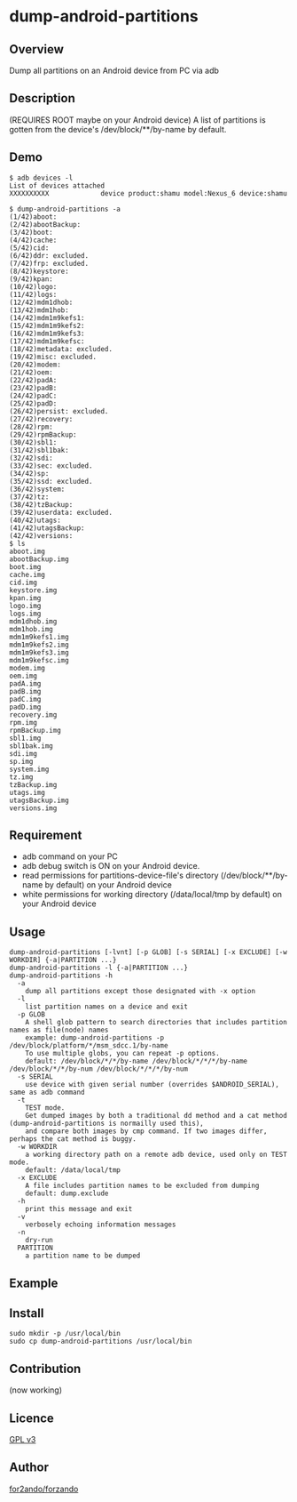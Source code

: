 dump-android-partitions
=======================

## Overview
Dump all partitions on an Android device from PC via adb

## Description
(REQUIRES ROOT maybe on your Android device)
A list of partitions is gotten from the device's /dev/block/**/by-name by default.


## Demo
    $ adb devices -l
    List of devices attached
    XXXXXXXXXX             device product:shamu model:Nexus_6 device:shamu
    
    $ dump-android-partitions -a
    (1/42)aboot:
    (2/42)abootBackup:
    (3/42)boot:
    (4/42)cache:
    (5/42)cid:
    (6/42)ddr: excluded.
    (7/42)frp: excluded.
    (8/42)keystore:
    (9/42)kpan:
    (10/42)logo:
    (11/42)logs:
    (12/42)mdm1dhob:
    (13/42)mdm1hob:
    (14/42)mdm1m9kefs1:
    (15/42)mdm1m9kefs2:
    (16/42)mdm1m9kefs3:
    (17/42)mdm1m9kefsc:
    (18/42)metadata: excluded.
    (19/42)misc: excluded.
    (20/42)modem:
    (21/42)oem:
    (22/42)padA:
    (23/42)padB:
    (24/42)padC:
    (25/42)padD:
    (26/42)persist: excluded.
    (27/42)recovery:
    (28/42)rpm:
    (29/42)rpmBackup:
    (30/42)sbl1:
    (31/42)sbl1bak:
    (32/42)sdi:
    (33/42)sec: excluded.
    (34/42)sp:
    (35/42)ssd: excluded.
    (36/42)system:
    (37/42)tz:
    (38/42)tzBackup:
    (39/42)userdata: excluded.
    (40/42)utags:
    (41/42)utagsBackup:
    (42/42)versions:
    $ ls
    aboot.img
    abootBackup.img
    boot.img
    cache.img
    cid.img
    keystore.img
    kpan.img
    logo.img
    logs.img
    mdm1dhob.img
    mdm1hob.img
    mdm1m9kefs1.img
    mdm1m9kefs2.img
    mdm1m9kefs3.img
    mdm1m9kefsc.img
    modem.img
    oem.img
    padA.img
    padB.img
    padC.img
    padD.img
    recovery.img
    rpm.img
    rpmBackup.img
    sbl1.img
    sbl1bak.img
    sdi.img
    sp.img
    system.img
    tz.img
    tzBackup.img
    utags.img
    utagsBackup.img
    versions.img


## Requirement
* adb command on your PC
* adb debug switch is ON on your Android device.
* read permissions for partitions-device-file's directory (/dev/block/**/by-name by default) on your Android device
* white permissions for working directory (/data/local/tmp by default) on your Android device

## Usage
    dump-android-partitions [-lvnt] [-p GLOB] [-s SERIAL] [-x EXCLUDE] [-w WORKDIR] {-a|PARTITION ...}
    dump-android-partitions -l {-a|PARTITION ...}
    dump-android-partitions -h
      -a
        dump all partitions except those designated with -x option
      -l
        list partition names on a device and exit
      -p GLOB
        A shell glob pattern to search directories that includes partition names as file(node) names
        example: dump-android-partitions -p /dev/block/platform/*/msm_sdcc.1/by-name
        To use multiple globs, you can repeat -p options.
        default: /dev/block/*/*/by-name /dev/block/*/*/*/by-name /dev/block/*/*/by-num /dev/block/*/*/*/by-num
      -s SERIAL
        use device with given serial number (overrides $ANDROID_SERIAL), same as adb command
      -t
        TEST mode.
        Get dumped images by both a traditional dd method and a cat method (dump-android-partitions is normailly used this),
        and compare both images by cmp command. If two images differ, perhaps the cat method is buggy.
      -w WORKDIR
        a working directory path on a remote adb device, used only on TEST mode.
        default: /data/local/tmp
      -x EXCLUDE
        A file includes partition names to be excluded from dumping
        default: dump.exclude
      -h
        print this message and exit
      -v
        verbosely echoing information messages
      -n
        dry-run
      PARTITION
        a partition name to be dumped


## Example


## Install
    sudo mkdir -p /usr/local/bin
    sudo cp dump-android-partitions /usr/local/bin

## Contribution
(now working)


## Licence
[GPL v3](https://www.gnu.org/licenses/lgpl.txt)


## Author
[for2ando/forzando](https://github.com/for2ando)


